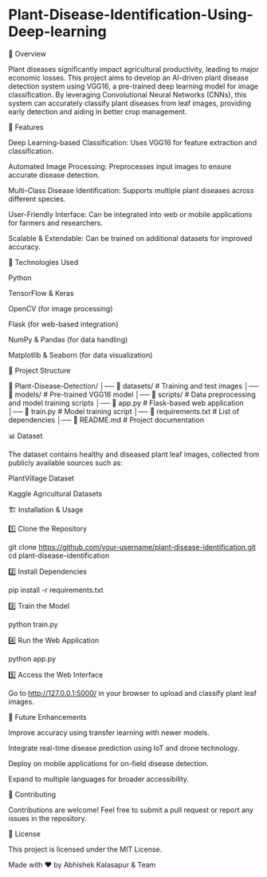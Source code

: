 # Plant-Disease-Identification-Using-Deep-learning
📌 Overview

Plant diseases significantly impact agricultural productivity, leading to major economic losses. This project aims to develop an AI-driven plant disease detection system using VGG16, a pre-trained deep learning model for image classification. By leveraging Convolutional Neural Networks (CNNs), this system can accurately classify plant diseases from leaf images, providing early detection and aiding in better crop management.

🚀 Features

Deep Learning-based Classification: Uses VGG16 for feature extraction and classification.

Automated Image Processing: Preprocesses input images to ensure accurate disease detection.

Multi-Class Disease Identification: Supports multiple plant diseases across different species.

User-Friendly Interface: Can be integrated into web or mobile applications for farmers and researchers.

Scalable & Extendable: Can be trained on additional datasets for improved accuracy.

🔧 Technologies Used

Python

TensorFlow & Keras

OpenCV (for image processing)

Flask (for web-based integration)

NumPy & Pandas (for data handling)

Matplotlib & Seaborn (for data visualization)

📂 Project Structure

📁 Plant-Disease-Detection/
│── 📂 datasets/               # Training and test images
│── 📂 models/                 # Pre-trained VGG16 model
│── 📂 scripts/                # Data preprocessing and model training scripts
│── 📜 app.py                  # Flask-based web application
│── 📜 train.py                 # Model training script
│── 📜 requirements.txt         # List of dependencies
│── 📜 README.md                # Project documentation

📊 Dataset

The dataset contains healthy and diseased plant leaf images, collected from publicly available sources such as:

PlantVillage Dataset

Kaggle Agricultural Datasets

🏗️ Installation & Usage

1️⃣ Clone the Repository

git clone https://github.com/your-username/plant-disease-identification.git
cd plant-disease-identification

2️⃣ Install Dependencies

pip install -r requirements.txt

3️⃣ Train the Model

python train.py

4️⃣ Run the Web Application

python app.py

5️⃣ Access the Web Interface

Go to http://127.0.0.1:5000/ in your browser to upload and classify plant leaf images.

🔬 Future Enhancements

Improve accuracy using transfer learning with newer models.

Integrate real-time disease prediction using IoT and drone technology.

Deploy on mobile applications for on-field disease detection.

Expand to multiple languages for broader accessibility.

🤝 Contributing

Contributions are welcome! Feel free to submit a pull request or report any issues in the repository.

📜 License

This project is licensed under the MIT License.

Made with ❤️ by Abhishek Kalasapur & Team
